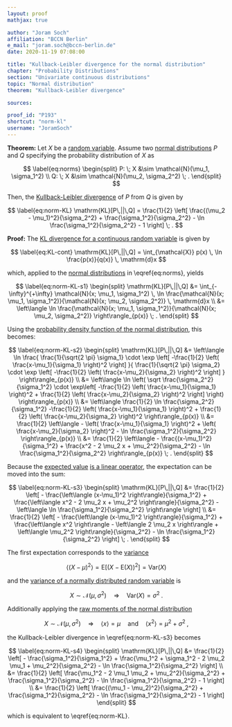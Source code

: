 ```yaml
---
layout: proof
mathjax: true

author: "Joram Soch"
affiliation: "BCCN Berlin"
e_mail: "joram.soch@bccn-berlin.de"
date: 2020-11-19 07:08:00

title: "Kullback-Leibler divergence for the normal distribution"
chapter: "Probability Distributions"
section: "Univariate continuous distributions"
topic: "Normal distribution"
theorem: "Kullback-Leibler divergence"

sources:

proof_id: "P193"
shortcut: "norm-kl"
username: "JoramSoch"
---
```



**Theorem:** Let $X$ be a [random variable](/D/rvar). Assume two [normal distributions](/D/norm) $P$ and $Q$ specifying the probability distribution of $X$ as

$$ \label{eq:norms}
\begin{split}
P: \; X &\sim \mathcal{N}(\mu_1, \sigma_1^2) \\
Q: \; X &\sim \mathcal{N}(\mu_2, \sigma_2^2) \; .
\end{split}
$$

Then, the [Kullback-Leibler divergence](/D/kl) of $P$ from $Q$ is given by

$$ \label{eq:norm-KL}
\mathrm{KL}[P\,||\,Q] = \frac{1}{2} \left[ \frac{(\mu_2 - \mu_1)^2}{\sigma_2^2} + \frac{\sigma_1^2}{\sigma_2^2} - \ln \frac{\sigma_1^2}{\sigma_2^2} - 1 \right] \; .
$$


**Proof:** The [KL divergence for a continuous random variable](/D/kl) is given by 

$$ \label{eq:KL-cont}
\mathrm{KL}[P\,||\,Q] = \int_{\mathcal{X}} p(x) \, \ln \frac{p(x)}{q(x)} \, \mathrm{d}x
$$

which, applied to the [normal distributions](/D/norm) in \eqref{eq:norms}, yields

$$ \label{eq:norm-KL-s1}
\begin{split}
\mathrm{KL}[P\,||\,Q] &= \int_{-\infty}^{+\infty} \mathcal{N}(x; \mu_1, \sigma_1^2) \, \ln \frac{\mathcal{N}(x; \mu_1, \sigma_1^2)}{\mathcal{N}(x; \mu_2, \sigma_2^2)} \, \mathrm{d}x \\
&= \left\langle \ln \frac{\mathcal{N}(x; \mu_1, \sigma_1^2)}{\mathcal{N}(x; \mu_2, \sigma_2^2)} \right\rangle_{p(x)} \; .
\end{split}
$$

Using the [probability density function of the normal distribution](/P/norm-pdf), this becomes:

$$ \label{eq:norm-KL-s2}
\begin{split}
\mathrm{KL}[P\,||\,Q] &= \left\langle \ln \frac{ \frac{1}{\sqrt{2 \pi} \sigma_1} \cdot \exp \left[ -\frac{1}{2} \left( \frac{x-\mu_1}{\sigma_1} \right)^2 \right] }{ \frac{1}{\sqrt{2 \pi} \sigma_2} \cdot \exp \left[ -\frac{1}{2} \left( \frac{x-\mu_2}{\sigma_2} \right)^2 \right] } \right\rangle_{p(x)} \\
&= \left\langle \ln \left( \sqrt \frac{\sigma_2^2}{\sigma_1^2} \cdot \exp\left[ -\frac{1}{2} \left( \frac{x-\mu_1}{\sigma_1} \right)^2 + \frac{1}{2} \left( \frac{x-\mu_2}{\sigma_2} \right)^2 \right] \right) \right\rangle_{p(x)} \\
&= \left\langle \frac{1}{2} \ln \frac{\sigma_2^2}{\sigma_1^2} -\frac{1}{2} \left( \frac{x-\mu_1}{\sigma_1} \right)^2 + \frac{1}{2} \left( \frac{x-\mu_2}{\sigma_2} \right)^2 \right\rangle_{p(x)} \\
&= \frac{1}{2} \left\langle - \left( \frac{x-\mu_1}{\sigma_1} \right)^2 + \left( \frac{x-\mu_2}{\sigma_2} \right)^2 - \ln \frac{\sigma_1^2}{\sigma_2^2} \right\rangle_{p(x)} \\
&= \frac{1}{2} \left\langle - \frac{(x-\mu_1)^2}{\sigma_1^2} + \frac{x^2 - 2 \mu_2 x + \mu_2^2}{\sigma_2^2} - \ln \frac{\sigma_1^2}{\sigma_2^2} \right\rangle_{p(x)} \; .
\end{split}
$$

Because the [expected value](/D/mean) [is a linear operator](/P/mean-lin), the expectation can be moved into the sum:

$$ \label{eq:norm-KL-s3}
\begin{split}
\mathrm{KL}[P\,||\,Q] &= \frac{1}{2} \left[ - \frac{\left\langle (x-\mu_1)^2 \right\rangle}{\sigma_1^2} + \frac{\left\langle x^2 - 2 \mu_2 x + \mu_2^2 \right\rangle}{\sigma_2^2} - \left\langle \ln \frac{\sigma_1^2}{\sigma_2^2} \right\rangle \right] \\
&= \frac{1}{2} \left[ - \frac{\left\langle (x-\mu_1)^2 \right\rangle}{\sigma_1^2} + \frac{\left\langle x^2 \right\rangle - \left\langle 2 \mu_2 x \right\rangle + \left\langle \mu_2^2 \right\rangle}{\sigma_2^2} - \ln \frac{\sigma_1^2}{\sigma_2^2} \right] \; .
\end{split}
$$

The first expectation corresponds to the [variance](/D/var)

$$ \label{eq:var}
\left\langle (X-\mu)^2 \right\rangle = \mathrm{E}[(X-\mathrm{E}(X))^2] = \mathrm{Var}(X)
$$

and the [variance of a normally distributed random variable](/P/norm-var) is

$$ \label{eq:norm-var}
X \sim \mathcal{N}(\mu, \sigma^2) \quad \Rightarrow \quad \mathrm{Var}(X) = \sigma^2 \; .
$$

Additionally applying the [raw moments of the normal distribution](/P/norm-mgf)

$$ \label{eq:norm-mom-raw}
X \sim \mathcal{N}(\mu, \sigma^2) \quad \Rightarrow \quad \left\langle x \right\rangle = \mu \quad \text{and} \quad \left\langle x^2 \right\rangle = \mu^2 + \sigma^2 \; ,
$$

the Kullback-Leibler divergence in \eqref{eq:norm-KL-s3} becomes

$$ \label{eq:norm-KL-s4}
\begin{split}
\mathrm{KL}[P\,||\,Q] &= \frac{1}{2} \left[ - \frac{\sigma_1^2}{\sigma_1^2} + \frac{\mu_1^2 + \sigma_1^2 - 2 \mu_2 \mu_1 + \mu_2^2}{\sigma_2^2} - \ln \frac{\sigma_1^2}{\sigma_2^2} \right] \\
&= \frac{1}{2} \left[ \frac{\mu_1^2 - 2 \mu_1 \mu_2 + \mu_2^2}{\sigma_2^2} + \frac{\sigma_1^2}{\sigma_2^2} - \ln \frac{\sigma_1^2}{\sigma_2^2} - 1 \right] \\
&= \frac{1}{2} \left[ \frac{(\mu_1 - \mu_2)^2}{\sigma_2^2} + \frac{\sigma_1^2}{\sigma_2^2} - \ln \frac{\sigma_1^2}{\sigma_2^2} - 1 \right]
\end{split}
$$

which is equivalent to \eqref{eq:norm-KL}.
